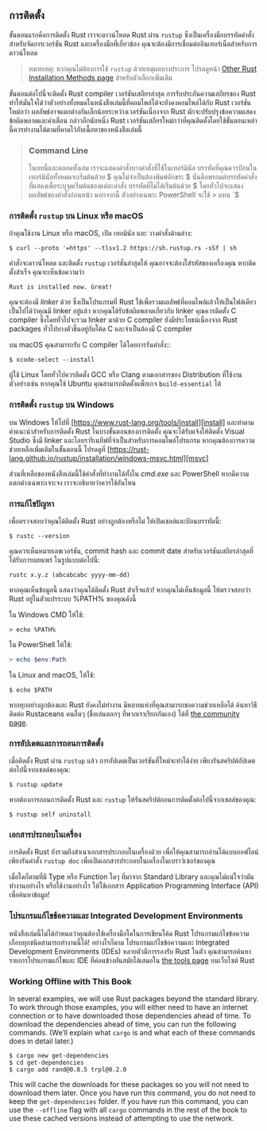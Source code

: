 ## การติดตั้ง

ขั้นตอนแรกคือการติดตั้ง Rust เราจะดาวน์โหลด Rust ผ่าน `rustup` ซึ่งเป็นเครื่องมือบรรทัดคำสั่งสำหรับจัดการเวอร์ชัน Rust และเครื่องมือที่เกี่ยวข้อง คุณจะต้องมีการเชื่อมต่ออินเทอร์เน็ตสำหรับการดาวน์โหลด

> หมายเหตุ: หากคุณไม่ต้องการใช้ `rustup` ด้วยเหตุผลบางประการ โปรดดูหน้า 
> [Other Rust Installation Methods page][otherinstall] สำหรับตัวเลือกเพิ่มเติม

ขั้นตอนต่อไปนี้จะติดตั้ง Rust compiler เวอร์ชันเสถียรล่าสุด การรับประกันความเสถียรของ Rust ทำให้มั่นใจได้ว่าตัวอย่างทั้งหมดในหนังสือเล่มนี้ที่คอมไพล์ได้จะยังคงคอมไพล์ได้กับ Rust เวอร์ชันใหม่กว่า ผลลัพธ์อาจแตกต่างกันเล็กน้อยระหว่างเวอร์ชันเนื่องจาก Rust มักจะปรับปรุงข้อความแสดงข้อผิดพลาดและคำเตือน กล่าวอีกนัยหนึ่ง Rust เวอร์ชันเสถียรใหม่กว่าที่คุณติดตั้งโดยใช้ขั้นตอนเหล่านี้ควรทำงานได้ตามที่คาดไว้กับเนื้อหาของหนังสือเล่มนี้

> ### Command Line 
>
> ในบทนี้และตลอดทั้งเล่ม เราจะแสดงคำสั่งบางคำสั่งที่ใช้ในเทอร์มินัล
บรรทัดที่คุณควรป้อนในเทอร์มินัลทั้งหมดจะเริ่มต้นด้วย $ คุณไม่จำเป็นต้องพิมพ์อักขระ $ นั่นคือพรอมต์บรรทัดคำสั่งที่แสดงเพื่อระบุจุดเริ่มต้นของแต่ละคำสั่ง บรรทัดที่ไม่ได้เริ่มต้นด้วย $ โดยทั่วไปจะแสดงผลลัพธ์ของคำสั่งก่อนหน้า นอกจากนี้ ตัวอย่างเฉพาะ PowerShell จะใช้ > แทน `$





### การติดตั้ง `rustup` บน Linux หรือ macOS

ถ้าคุณใช้งาน Linux หรือ macOS, เปิด เทอมินัล และ วางคำสั่งด้านล่าง:

```console
$ curl --proto '=https' --tlsv1.2 https://sh.rustup.rs -sSf | sh
```

คำสั่งจะดาวน์โหลด และติดตั้ง `rustup` เวอร์ชั่นล่าสุดให้ คุณอาจจะต้องใส่รหัสของเครื่องคุณ หากติดตั้งสำเร็จ คุณจะเห็นข้อความว่า

```text
Rust is installed now. Great!
```

คุณจะต้องมี _linker_ ด้วย ซึ่งเป็นโปรแกรมที่ Rust ใช้เพื่อรวมผลลัพธ์ที่คอมไพล์แล้วให้เป็นไฟล์เดียว เป็นไปได้ว่าคุณมี linker อยู่แล้ว หากคุณได้รับข้อผิดพลาดเกี่ยวกับ linker คุณควรติดตั้ง C compiler ซึ่งโดยทั่วไปจะรวม linker มาด้วย C compiler ยังมีประโยชน์เนื่องจาก Rust packages ทั่วไปบางตัวขึ้นอยู่กับโค้ด C และจำเป็นต้องมี C compiler

บน macOS คุณสามารถรับ C compiler ได้โดยการรันคำสั่ง::

```console
$ xcode-select --install
```

ผู้ใช้ Linux โดยทั่วไปควรติดตั้ง GCC หรือ Clang ตามเอกสารของ Distribution ที่ใช้งาน ตัวอย่างเช่น หากคุณใช้ Ubuntu คุณสามารถติดตั้งแพ็กเกจ `build-essential` ได้

### การติดตั้ง `rustup` บน Windows

บน Windows ให้ไปที่ [https://www.rust-lang.org/tools/install][install] และทำตามคำแนะนำสำหรับการติดตั้ง Rust ในบางขั้นตอนของการติดตั้ง คุณจะได้รับแจ้งให้ติดตั้ง Visual Studio ซึ่งมี linker และไลบรารีเนทีฟที่จำเป็นสำหรับการคอมไพล์โปรแกรม หากคุณต้องการความช่วยเหลือเพิ่มเติมในขั้นตอนนี้ โปรดดูที่
[https://rust-lang.github.io/rustup/installation/windows-msvc.html][msvc]

ส่วนที่เหลือของหนังสือเล่มนี้ใช้คำสั่งที่ทำงานได้ทั้งใน _cmd.exe_ และ PowerShell หากมีความแตกต่างเฉพาะเจาะจง เราจะอธิบายว่าควรใช้อันไหน

### การแก้ไขปัญหา

เพื่อตรวจสอบว่าคุณได้ติดตั้ง Rust อย่างถูกต้องหรือไม่ ให้เปิดเชลล์และป้อนบรรทัดนี้:

```console
$ rustc --version
```

คุณควรเห็นหมายเลขเวอร์ชัน, commit hash และ commit date สำหรับเวอร์ชันเสถียรล่าสุดที่ได้รับการเผยแพร่ ในรูปแบบต่อไปนี้:

```text
rustc x.y.z (abcabcabc yyyy-mm-dd)
```

หากคุณเห็นข้อมูลนี้ แสดงว่าคุณได้ติดตั้ง Rust สำเร็จแล้ว! หากคุณไม่เห็นข้อมูลนี้ ให้ตรวจสอบว่า Rust อยู่ในตัวแปรระบบ %PATH% ของคุณดังนี้

ใน Windows CMD ให้ใช้:

```console
> echo %PATH%
```

ใน PowerShell ให้ใช้:

```powershell
> echo $env:Path
```

ใน Linux and macOS, ให้ใช้:

```console
$ echo $PATH
```

หากทุกอย่างถูกต้องและ Rust ยังคงไม่ทำงาน มีหลายแห่งที่คุณสามารถขอความช่วยเหลือได้ ค้นหาวิธีติดต่อ Rustaceans คนอื่นๆ (ชื่อเล่นตลกๆ ที่พวกเราเรียกกันเอง) ได้ที่ [the community page][community].

### การอัปเดตและการถอนการติดตั้ง

เมื่อติดตั้ง Rust ผ่าน `rustup` แล้ว การอัปเดตเป็นเวอร์ชันที่ใหม่จะทำได้ง่าย เพียงรันสคริปต์อัปเดตต่อไปนี้จากเชลล์ของคุณ:

```console
$ rustup update
```

หากต้องการถอนการติดตั้ง Rust และ `rustup` ให้รันสคริปต์ถอนการติดตั้งต่อไปนี้จากเชลล์ของคุณ:

```console
$ rustup self uninstall
```

### เอกสารประกอบในเครื่อง

การติดตั้ง Rust ยังรวมถึงสำเนาเอกสารประกอบในเครื่องด้วย เพื่อให้คุณสามารถอ่านได้แบบออฟไลน์ เพียงรันคำสั่ง `rustup doc` เพื่อเปิดเอกสารประกอบในเครื่องในเบราว์เซอร์ของคุณ

เมื่อใดก็ตามที่มี Type หรือ Function ใดๆ ที่มาจาก Standard Library และคุณไม่แน่ใจว่ามันทำงานอย่างไร หรือใช้งานอย่างไร ให้ใช้เอกสาร Application Programming Interface (API) เพื่อค้นหาข้อมูล!

### โปรแกรมแก้ไขข้อความและ Integrated Development Environments

หนังสือเล่มนี้ไม่ได้กำหนดว่าคุณต้องใช้เครื่องมือใดในการเขียนโค้ด Rust โปรแกรมแก้ไขข้อความเกือบทุกชนิดสามารถทำงานนี้ได้! อย่างไรก็ตาม โปรแกรมแก้ไขข้อความและ Integrated Development Environments (IDEs) หลายตัวมีการรองรับ Rust ในตัว คุณสามารถค้นหารายการโปรแกรมแก้ไขและ IDE ที่ค่อนข้างทันสมัยได้เสมอใน [the tools
page][tools] บนเว็บไซต์ Rust

### Working Offline with This Book

In several examples, we will use Rust packages beyond the standard library. To
work through those examples, you will either need to have an internet connection
or to have downloaded those dependencies ahead of time. To download the
dependencies ahead of time, you can run the following commands. (We’ll explain
what `cargo` is and what each of these commands does in detail later.)

```console
$ cargo new get-dependencies
$ cd get-dependencies
$ cargo add rand@0.8.5 trpl@0.2.0
```

This will cache the downloads for these packages so you will not need to
download them later. Once you have run this command, you do not need to keep the
`get-dependencies` folder. If you have run this command, you can use the
`--offline` flag with all `cargo` commands in the rest of the book to use these
cached versions instead of attempting to use the network. 

[otherinstall]: https://forge.rust-lang.org/infra/other-installation-methods.html
[install]: https://www.rust-lang.org/tools/install
[msvc]: https://rust-lang.github.io/rustup/installation/windows-msvc.html
[community]: https://www.rust-lang.org/community
[tools]: https://www.rust-lang.org/tools
